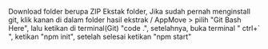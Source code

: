 Download folder berupa ZIP
Ekstak folder,
Jika sudah pernah menginstall git, klik kanan di dalam folder hasil ekstrak / AppMove > pilih "Git Bash Here",
lalu ketikan di terminal(Git) "code .",
setelahnya, buka terminal " ctrl+` ",
ketikan "npm init",
setelah selesai ketikan "npm start"
